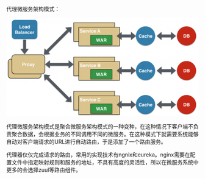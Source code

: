 代理微服务架构模式：

![](/assets/daili-weifuwu.png)

代理微服务架构模式是聚合微服务架构模式的一种变种，在这种情况下客户端不负责聚合数据，会根据业务的不同调用不同的微服务。在这种模式下就需要系统能够自动对客户端请求的URL进行自动路由，于是添加了一个路由服务。

代理器仅仅完成请求的路由，常用的实现技术有ngnix和eureka。nginx需要在配置文件中指定映射规则和服务的地址，不具有高度的灵活性，所以在微服务系统中更多的会选择zuul等路由组件。

